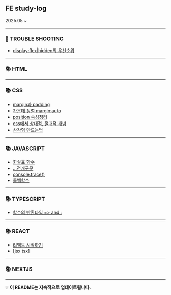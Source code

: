 ## FE study-log 
2025.05 ~

---
### 🤨 TROUBLE SHOOTING
- [display:flex|hidden의 우선순위](./Front-End/Trouble-Shooting/display-priority.md)
---

### 📚 HTML
---

### 📚 CSS
- [margin과 padding](./Front-End/02_Css/margin-and-padding.md)
- [가운데 정렬 margin:auto](./Front-End/02_Css/margin-auto.md)
- [position 속성정리](./Front-End/02_Css/position.md)
- [css에서 상대적, 절대적 개념](./Front-End/02_Css/relative-and-absolute.md)
- [삼각형 만드는법](./Front-End/02_Css/make-triangle.md)
---


### 📚 JAVASCRIPT
- [화살표 함수](./Front-End/03_JavaScript/arrow-function.md)
- [...전개구문](./Front-End/03_JavaScript/spread-operator.md)
- [console.trace()](./Front-End/03_JavaScript/console-trace.md)
- [콜백함수](./Front-End/03_JavaScript/callback-function.md)
---


### 📚 TYPESCRIPT
- [함수의 반환타입 => and :](./Front-End/04_TypeScript/function-return-type.md)

---


### 📚 REACT
- [리액트 시작하기](./Front-End/05_React/react-setting.md)
- [jsx tsx]
---

### 📚 NEXTJS	

---

💡 **이 README는 지속적으로 업데이트됩니다.**

